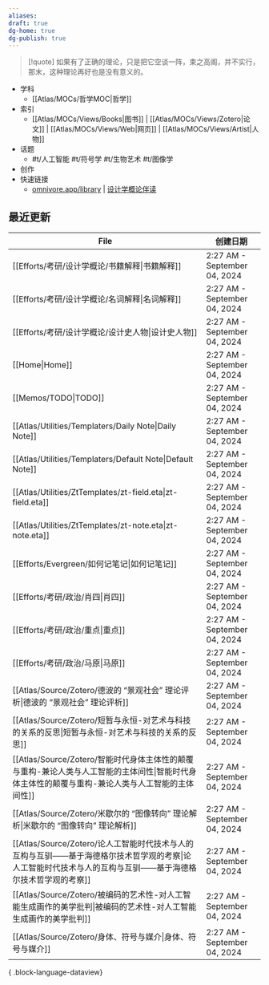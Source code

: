 ```yaml
---
aliases: 
draft: true
dg-home: true
dg-publish: true
---
```


> [!quote] 如果有了正确的理论，只是把它空谈一阵，束之高阁，并不实行，那末，这种理论再好也是没有意义的。

- 学科
	- [[Atlas/MOCs/哲学MOC\|哲学]]
- 索引
	- [[Atlas/MOCs/Views/Books\|图书]] | [[Atlas/MOCs/Views/Zotero\|论文]] | [[Atlas/MOCs/Views/Web\|网页]] | [[Atlas/MOCs/Views/Artist\|人物]]
- 话题
	- #t/人工智能 #t/符号学 #t/生物艺术 #t/图像学
- 创作
- 快速链接
	- [omnivore.app/library](https://omnivore.app/library) | [设计学概论伴读](https://www.bilibili.com/video/BV1aa4y1j76h/)

## 最近更新

| File                                                                                            | 创建日期                         |
| ----------------------------------------------------------------------------------------------- | ---------------------------- |
| [[Efforts/考研/设计学概论/书籍解释\|书籍解释]]                                                              | 2:27 AM - September 04, 2024 |
| [[Efforts/考研/设计学概论/名词解释\|名词解释]]                                                              | 2:27 AM - September 04, 2024 |
| [[Efforts/考研/设计学概论/设计史人物\|设计史人物]]                                                            | 2:27 AM - September 04, 2024 |
| [[Home\|Home]]                                                                               | 2:27 AM - September 04, 2024 |
| [[Memos/TODO\|TODO]]                                                                         | 2:27 AM - September 04, 2024 |
| [[Atlas/Utilities/Templaters/Daily Note\|Daily Note]]                                        | 2:27 AM - September 04, 2024 |
| [[Atlas/Utilities/Templaters/Default Note\|Default Note]]                                    | 2:27 AM - September 04, 2024 |
| [[Atlas/Utilities/ZtTemplates/zt-field.eta\|zt-field.eta]]                                   | 2:27 AM - September 04, 2024 |
| [[Atlas/Utilities/ZtTemplates/zt-note.eta\|zt-note.eta]]                                     | 2:27 AM - September 04, 2024 |
| [[Efforts/Evergreen/如何记笔记\|如何记笔记]]                                                           | 2:27 AM - September 04, 2024 |
| [[Efforts/考研/政治/肖四\|肖四]]                                                                     | 2:27 AM - September 04, 2024 |
| [[Efforts/考研/政治/重点\|重点]]                                                                     | 2:27 AM - September 04, 2024 |
| [[Efforts/考研/政治/马原\|马原]]                                                                     | 2:27 AM - September 04, 2024 |
| [[Atlas/Source/Zotero/德波的 “景观社会” 理论评析\|德波的 “景观社会” 理论评析]]                                     | 2:27 AM - September 04, 2024 |
| [[Atlas/Source/Zotero/短暂与永恒-对艺术与科技的关系的反思\|短暂与永恒-对艺术与科技的关系的反思]]                               | 2:27 AM - September 04, 2024 |
| [[Atlas/Source/Zotero/智能时代身体主体性的颠覆与重构-兼论人类与人工智能的主体间性\|智能时代身体主体性的颠覆与重构-兼论人类与人工智能的主体间性]]       | 2:27 AM - September 04, 2024 |
| [[Atlas/Source/Zotero/米歇尔的 “图像转向” 理论解析\|米歇尔的 “图像转向” 理论解析]]                                   | 2:27 AM - September 04, 2024 |
| [[Atlas/Source/Zotero/论人工智能时代技术与人的互构与互驯——基于海德格尔技术哲学观的考察\|论人工智能时代技术与人的互构与互驯——基于海德格尔技术哲学观的考察]] | 2:27 AM - September 04, 2024 |
| [[Atlas/Source/Zotero/被编码的艺术性-对人工智能生成画作的美学批判\|被编码的艺术性-对人工智能生成画作的美学批判]]                       | 2:27 AM - September 04, 2024 |
| [[Atlas/Source/Zotero/身体、符号与媒介\|身体、符号与媒介]]                                                   | 2:27 AM - September 04, 2024 |

{ .block-language-dataview}
